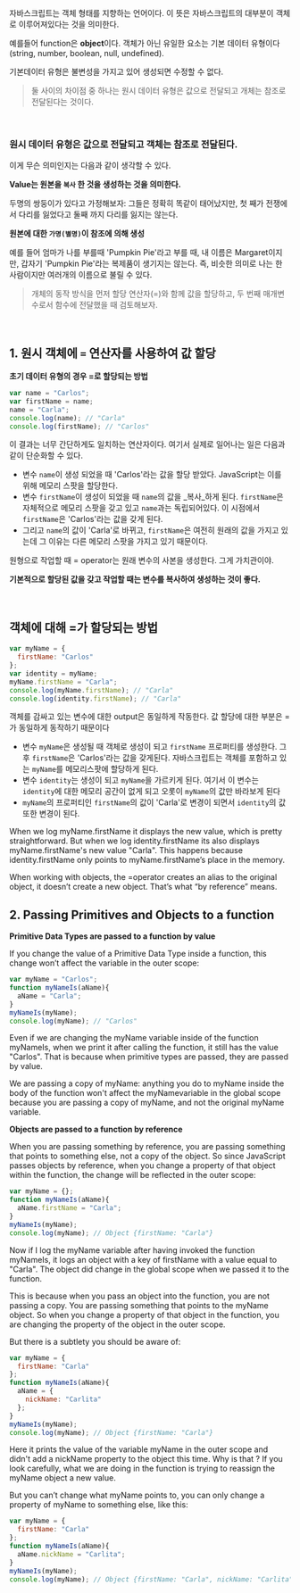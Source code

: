 자바스크립트는 객체 형태를 지향하는 언어이다. 이 뜻은 자바스크립트의 대부분이 객체로 이루어져있다는 것을 의미한다. 

예를들어 function은 **object**이다. 객체가 아닌 유일한 요소는 기본 데이터 유형이다 (string, number, boolean, null, undefined).

기본데이터 유형은 불변성을 가지고 있어 생성되면 수정할 수 없다.


> 둘 사이의 차이점 중 하나는 원시 데이터 유형은 값으로 전달되고 개체는 참조로 전달된다는 것이다.

<br>

### 원시 데이터 유형은 값으로 전달되고 객체는 참조로 전달된다.

이게 무슨 의미인지는 다음과 같이 생각할 수 있다.

**Value는 원본을 `복사` 한 것을 생성하는 것을 의미한다.**

두명의 쌍둥이가 있다고 가정해보자: 그들은 정확히 똑같이 태어났지만, 첫 째가 전쟁에서 다리를 잃었다고 둘째 까지 다리를 잃지는 않는다.

**원본에 대한 `가명(별명)`이 참조에 의해 생성**

예를 들어 엄마가 나를 부를때 'Pumpkin Pie'라고 부를 때, 내 이름은 Margaret이지만, 갑자기 'Pumpkin Pie'라는 복제품이 생기지는 않는다. 즉, 비슷한 의미로 나는 한 사람이지만 여러개의 이름으로 불릴 수 있다.

> 개체의 동작 방식을 먼저 할당 연산자(=)와 함께 값을 할당하고, 두 번째 매개변수로서 함수에 전달했을 때 검토해보자.

<br>

## 1. 원시 객체에 `=` 연산자를 사용하여 값 할당

**초기 데이터 유형의 경우 =로 할당되는 방법**

```js
var name = "Carlos";
var firstName = name;
name = "Carla";
console.log(name); // "Carla"
console.log(firstName); // "Carlos"
```
이 결과는 너무 간단하게도 일치하는 연산자이다. 여기서 실제로 일어나는 일은 다음과 같이 단순화할 수 있다.

- 변수 `name`이 생성 되었을 때 'Carlos'라는 값을 할당 받았다. JavaScript는 이를 위해 메모리 스팟을 할당한다.
- 변수 `firstName`이 생성이 되었을 때 `name`의 값을 _복사_하게 된다. `firstName`은 자체적으로 메모리 스팟을 갖고 있고 `name`과는 독립되어있다. 이 시점에서 `firstName`은 'Carlos'라는 값을 갖게 된다.
- 그리고 `name`의 값이 'Carla'로 바뀌고, `firstName`은 여전히 원래의 값을 가지고 있는데 그 이유는 다른 메모리 스팟을 가지고 있기 때문이다.

원형으로 작업할 때 = operator는 원래 변수의 사본을 생성한다. 그게 가치관이야.

**기본적으로 할당된 값을 갖고 작업할 때는 변수를 복사하여 생성하는 것이 좋다.**

<br>

## 객체에 대해 =가 할당되는 방법

```js
var myName = {
  firstName: "Carlos"
};
var identity = myName;
myName.firstName = "Carla";
console.log(myName.firstName); // "Carla"
console.log(identity.firstName); // "Carla"
```

객체를 감싸고 있는 변수에 대한 output은 동일하게 작동한다. 값 할당에 대한 부분은 =가 동일하게 동작하기 때문이다

- 변수 `myName`은 생성될 때 객체로 생성이 되고 `firstName` 프로퍼티를 생성한다. 그 후 `firstName`은 'Carlos'라는 값을 갖게된다. 자바스크립트는 객체를 포함하고 있는 `myName`를 메모리스팟에 할당하게 된다.
- 변수 `identity`는 생성이 되고 `myName`을 가르키게 된다. 여기서 이 변수는 `identity`에 대한 메모리 공간이 없게 되고 오롯이 `myName`의 값만 바라보게 된다
- `myName`의 프로퍼티인 `firstName`의 값이 'Carla'로 변경이 되면서 `identity`의 값 또한 변경이 된다.

When we log myName.firstName it displays the new value, which is pretty straightforward. But when we log identity.firstName its also displays myName.firstName's new value "Carla". This happens because identity.firstName only points to myName.firstName’s place in the memory.


When working with objects, the =operator creates an alias to the original object, it doesn’t create a new object. That’s what “by reference” means.


## 2. Passing Primitives and Objects to a function

**Primitive Data Types are passed to a function by value**

If you change the value of a Primitive Data Type inside a function, this change won’t affect the variable in the outer scope:

```js
var myName = "Carlos";
function myNameIs(aName){
  aName = "Carla";
}
myNameIs(myName);
console.log(myName); // "Carlos"
```

Even if we are changing the myName variable inside of the function myNameIs, when we print it after calling the function, it still has the value "Carlos". That is because when primitive types are passed, they are passed by value.

We are passing a copy of myName: anything you do to myName inside the body of the function won't affect the myNamevariable in the global scope because you are passing a copy of myName, and not the original myName variable.

**Objects are passed to a function by reference**

When you are passing something by reference, you are passing something that points to something else, not a copy of the object. So since JavaScript passes objects by reference, when you change a property of that object within the function, the change will be reflected in the outer scope:

```js
var myName = {};
function myNameIs(aName){
  aName.firstName = "Carla";
}
myNameIs(myName);
console.log(myName); // Object {firstName: "Carla"}
```

Now if I log the myName variable after having invoked the function myNameIs, it logs an object with a key of firstName with a value equal to "Carla". The object did change in the global scope when we passed it to the function.

This is because when you pass an object into the function, you are not passing a copy. You are passing something that points to the myName object. So when you change a property of that object in the function, you are changing the property of the object in the outer scope.

But there is a subtlety you should be aware of:

```js
var myName = {
  firstName: "Carla"
};
function myNameIs(aName){
  aName = {
    nickName: "Carlita"
  };
}
myNameIs(myName);
console.log(myName); // Object {firstName: "Carla"}
```

Here it prints the value of the variable myName in the outer scope and didn't add a nickName property to the object this time. Why is that ? If you look carefully, what we are doing in the function is trying to reassign the myName object a new value.

But you can’t change what myName points to, you can only change a property of myName to something else, like this:

```js
var myName = {
  firstName: "Carla"
};
function myNameIs(aName){
  aName.nickName = "Carlita";
}
myNameIs(myName);
console.log(myName); // Object {firstName: "Carla", nickName: "Carlita"}
```